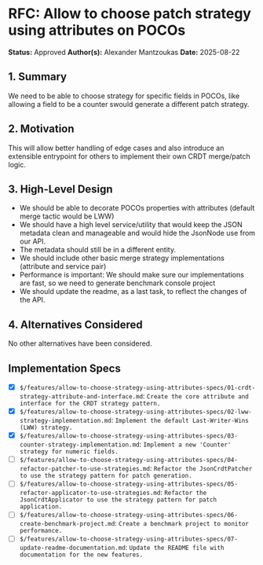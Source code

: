 # RFC: Allow to choose patch strategy using attributes on POCOs

**Status:** Approved
**Author(s):** Alexander Mantzoukas
**Date:** 2025-08-22

<!---Human--->
## 1. Summary
<!---
Provide a one-paragraph explanation of the feature and the proposed change. Keep it concise and high-level.
--->
We need to be able to choose strategy for specific fields in POCOs, like allowing a field to be a counter swould generate a different patch strategy.

<!---Human--->
## 2. Motivation
<!---
Explain why this change is necessary. What problem does it solve? What is the user or business value? You can link to user requests, bug reports, or business goals.
--->
This will allow better handling of edge cases and also introduce an extensible entrypoint for others to implement their own CRDT merge/patch logic.

<!---AI/Human--->
## 3. High-Level Design
<!---
This section is for the proposed technical architecture. It can be drafted by a human and refined by the AI, or vice-versa.
Use diagrams (e.g., Mermaid.js), and explain how new components will interact with existing ones. This is the core of the proposal.
--->
- We should be able to decorate POCOs properties with attributes (default merge tactic would be LWW)
- We should have a high level service/utility that would keep the JSON metadata clean and manageable and would hide the JsonNode use from our API.
- The metadata should still be in a different entity.
- We should include other basic merge strategy implementations (attribute and service pair)
- Performance is important: We should make sure our implementations are fast, so we need to generate benchmark console project
- We should update the readme, as a last task, to reflect the changes of the API.

<!---AI/Human--->
## 4. Alternatives Considered 
<!---
Describe other solutions or approaches that were considered and explain why they were not chosen. This shows a thorough thought process.
It should look like this:
- **[Alternative A]:** [Description and why it was rejected.]
- **[Alternative B]:** [Description and why it was rejected.]
--->
No other alternatives have been considered.

<!---AI--->
## Implementation Specs
- [X] `$/features/allow-to-choose-strategy-using-attributes-specs/01-crdt-strategy-attribute-and-interface.md`: `Create the core attribute and interface for the CRDT strategy pattern.`
- [X] `$/features/allow-to-choose-strategy-using-attributes-specs/02-lww-strategy-implementation.md`: `Implement the default Last-Writer-Wins (LWW) strategy.`
- [X] `$/features/allow-to-choose-strategy-using-attributes-specs/03-counter-strategy-implementation.md`: `Implement a new 'Counter' strategy for numeric fields.`
- [ ] `$/features/allow-to-choose-strategy-using-attributes-specs/04-refactor-patcher-to-use-strategies.md`: `Refactor the JsonCrdtPatcher to use the strategy pattern for patch generation.`
- [ ] `$/features/allow-to-choose-strategy-using-attributes-specs/05-refactor-applicator-to-use-strategies.md`: `Refactor the JsonCrdtApplicator to use the strategy pattern for patch application.`
- [ ] `$/features/allow-to-choose-strategy-using-attributes-specs/06-create-benchmark-project.md`: `Create a benchmark project to monitor performance.`
- [ ] `$/features/allow-to-choose-strategy-using-attributes-specs/07-update-readme-documentation.md`: `Update the README file with documentation for the new features.`